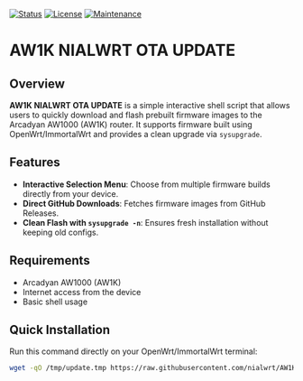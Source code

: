 [![Status](https://img.shields.io/badge/Status-Stable-green.svg)](https://github.com/nialwrt/UNIVERSAL-NIALWRT)
[![License](https://img.shields.io/badge/License-GPLv2-blue.svg)](https://www.gnu.org/licenses/old-licenses/gpl-2.0.html)
[![Maintenance](https://img.shields.io/badge/Maintained-Yes-brightgreen.svg)](https://github.com/nialwrt/UNIVERSAL-NIALWRT)

# AW1K NIALWRT OTA UPDATE

## Overview

**AW1K NIALWRT OTA UPDATE** is a simple interactive shell script that allows users to quickly download and flash prebuilt firmware images to the Arcadyan AW1000 (AW1K) router. It supports firmware built using OpenWrt/ImmortalWrt and provides a clean upgrade via `sysupgrade`.

## Features

- **Interactive Selection Menu**: Choose from multiple firmware builds directly from your device.
- **Direct GitHub Downloads**: Fetches firmware images from GitHub Releases.
- **Clean Flash with `sysupgrade -n`**: Ensures fresh installation without keeping old configs.

## Requirements

- Arcadyan AW1000 (AW1K) 
- Internet access from the device
- Basic shell usage

## Quick Installation

Run this command directly on your OpenWrt/ImmortalWrt terminal:

```sh
wget -qO /tmp/update.tmp https://raw.githubusercontent.com/nialwrt/AW1K-NIALWRT-OTA-UPDATE/refs/heads/main/aw1k-nialwrt-ota-update.sh && chmod +x /tmp/update.tmp && /tmp/update.tmp
